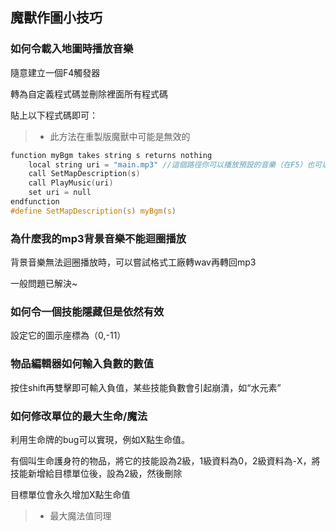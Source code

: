 ## 魔獸作圖小技巧

### 如何令載入地圖時播放音樂

隨意建立一個F4觸發器

轉為自定義程式碼並刪除裡面所有程式碼

貼上以下程式碼即可：
> * 此方法在重製版魔獸中可能是無效的

```c
function myBgm takes string s returns nothing
    local string uri = "main.mp3" //這個路徑你可以播放預設的音樂（在F5）也可以播放F12匯入的音樂
    call SetMapDescription(s)
    call PlayMusic(uri)
    set uri = null
endfunction
#define SetMapDescription(s) myBgm(s)
```

### 為什麼我的mp3背景音樂不能迴圈播放

背景音樂無法迴圈播放時，可以嘗試格式工廠轉wav再轉回mp3

一般問題已解決~

### 如何令一個技能隱藏但是依然有效

設定它的圖示座標為（0,-11）

### 物品編輯器如何輸入負數的數值

按住shift再雙擊即可輸入負值，某些技能負數會引起崩潰，如“水元素”

### 如何修改單位的最大生命/魔法

利用生命牌的bug可以實現，例如X點生命值。

有個叫生命護身符的物品，將它的技能設為2級，1級資料為0，2級資料為-X，將技能新增給目標單位後，設為2級，然後刪除

目標單位會永久增加X點生命值

> * 最大魔法值同理

